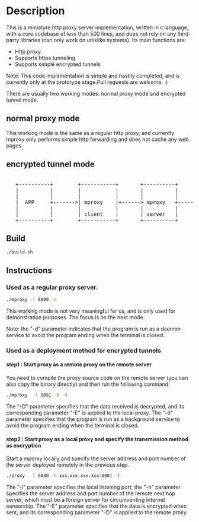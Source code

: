 # Description

This is a miniature http proxy server implementation, written in c language, with a core codebase of less than 500 lines, and does not rely on any third-party libraries (can only work on unixlike systems).
Its main functions are:

* Http proxy
* Supports https tunneling
* Supports simple encrypted tunnels

Note: This code implementation is simple and hastily completed, and is currently only at the prototype stage.Pull requests are welcome. :)


There are usually two working modes: normal proxy mode and encrypted tunnel mode.


## normal proxy mode

This working mode is the same as a regular http proxy, and currently mproxy only performs simple http forwarding and does not cache any web pages.

## encrypted tunnel mode

 <pre>   
   +----------+        +-----------+       +----------+      +----------+
   |          |        |           |       |          |      |          |
   |          |        |           |       |          |      |          |
   |  APP     +------->| mproxy    |+------> mproxy   +------> Web      |
   |          |        |           |       |          |      |          |
   |          |        | client    |       | server   |      |          |
   +----------+        +-----------+       +----------+      +----------+
</pre>

## Build

```
./build.sh
```


## Instructions

### Used as a regular proxy server.

```bash
./mproxy -l 8000 -d
```

This working mode is not very meaningful for us, and is only used for demonstration purposes. The focus is on the next mode.

Note: the "-d" parameter indicates that the program is run as a daemon service to avoid the program ending when the terminal is closed.

### Used as a deployment method for encrypted tunnels
#### step1 : Start proxy as a remote proxy on the remote server

You need to compile the proxy source code on the remote server (you can also copy the binary directly) and then run the following command:

```bash
./mproxy  -l 8081 -D -d
```

The "-D" parameter specifies that the data received is decrypted, and its corresponding parameter "-E" is applied to the local proxy. The "-d" parameter specifies that the program is run as a background service to avoid the program ending when the terminal is closed.

#### step2 : Start proxy as a local proxy and specify the transmission method as encryption

Start a mporxy locally and specify the server address and port number of the server deployed remotely in the previous step.

```bash
./proxy  -l 8080 -h xxx.xxx.xxx.xxx:8081 -E
```

The "-l" parameter specifies the local listening port, the "-h" parameter specifies the server address and port number of the remote next hop server, which must be a foreign server for circumventing Internet censorship. The "-E" parameter specifies that the data is encrypted when sent, and its corresponding parameter "-D" is applied to the remote proxy.









